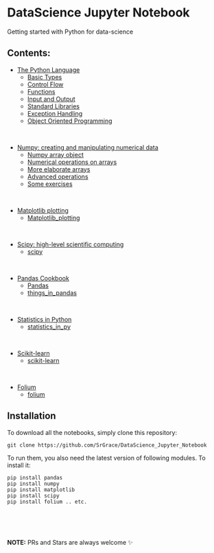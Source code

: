 # DataScience Jupyter Notebook
Getting started with Python for data-science

## Contents:

* [The Python Language](https://github.com/SrGrace/DataScience_Jupyter_Notebook/tree/master/The_Python_Language)
  * [Basic Types](https://github.com/SrGrace/DataScience_Jupyter_Notebook/blob/master/The_Python_Language/basics_containers_operators.ipynb)
  * [Control Flow](https://github.com/SrGrace/DataScience_Jupyter_Notebook/blob/master/The_Python_Language/control_flow.ipynb)
  * [Functions](https://github.com/SrGrace/DataScience_Jupyter_Notebook/blob/master/The_Python_Language/functions.ipynb)
  * [Input and Output](https://github.com/SrGrace/DataScience_Jupyter_Notebook/blob/master/The_Python_Language/Input_and_Output.ipynb)
  * [Standard Libraries](https://github.com/SrGrace/DataScience_Jupyter_Notebook/blob/master/The_Python_Language/standard_libraries.ipynb)
  * [Exception Handling](https://github.com/SrGrace/DataScience_Jupyter_Notebook/blob/master/The_Python_Language/Exception_handling.ipynb)
  * [Object Oriented Programming](https://github.com/SrGrace/DataScience_Jupyter_Notebook/blob/master/The_Python_Language/object_oriented_programming_(OOP).ipynb)
<br>

* [Numpy: creating and manipulating numerical data](https://github.com/SrGrace/DataScience_Jupyter_Notebook/tree/master/Numpy)
  * [Numpy array object](https://github.com/SrGrace/DataScience_Jupyter_Notebook/blob/master/Numpy/Numpy_array_object.ipynb)
  * [Numerical operations on arrays](https://github.com/SrGrace/DataScience_Jupyter_Notebook/blob/master/Numpy/Numerical_operations_on_arrays.ipynb)
  * [More elaborate arrays](https://github.com/SrGrace/DataScience_Jupyter_Notebook/blob/master/Numpy/More_elaborate_arrays.ipynb)
  * [Advanced operations](https://github.com/SrGrace/DataScience_Jupyter_Notebook/blob/master/Numpy/Advanced_operations.ipynb)
  * [Some exercises](https://github.com/SrGrace/DataScience_Jupyter_Notebook/blob/master/Numpy/Some_exercises.ipynb)
<br> 

* [Matplotlib plotting](https://github.com/SrGrace/DataScience_Jupyter_Notebook/tree/master/Matplotlib_plotting)
  * [Matplotlib_plotting](https://github.com/SrGrace/DataScience_Jupyter_Notebook/blob/master/Matplotlib_plotting/Matplotlib_plotting.ipynb)
 <br> 
 
* [Scipy: high-level scientific computing](https://github.com/SrGrace/DataScience_Jupyter_Notebook/tree/master/Scipy)
  * [scipy](https://github.com/SrGrace/DataScience_Jupyter_Notebook/blob/master/Scipy/scipy.ipynb)
<br>

* [Pandas Cookbook](https://github.com/SrGrace/DataScience_Jupyter_Notebook/tree/master/Pandas_Cookbook)
  * [Pandas](https://github.com/SrGrace/DataScience_Jupyter_Notebook/blob/master/Pandas_Cookbook/Pandas.ipynb)
  * [things_in_pandas](https://github.com/SrGrace/DataScience_Jupyter_Notebook/blob/master/Pandas_Cookbook/things_in_pandas.ipynb)
<br>

* [Statistics in Python](https://github.com/SrGrace/DataScience_Jupyter_Notebook/tree/master/Statistics_in_Python)
  * [statistics_in_py](https://github.com/SrGrace/DataScience_Jupyter_Notebook/blob/master/Statistics_in_Python/statistics_in_py.ipynb)
<br>

* [Scikit-learn](https://github.com/SrGrace/DataScience_Jupyter_Notebook/tree/master/scikit-learn_ML_in_Python)
  * [scikit-learn](https://github.com/SrGrace/DataScience_Jupyter_Notebook/blob/master/scikit-learn_ML_in_Python/scikit-learn.ipynb)
<br>

* [Folium](https://github.com/SrGrace/DataScience_Jupyter_Notebook/tree/master/folium)
  * [folium](https://github.com/SrGrace/DataScience_Jupyter_Notebook/blob/master/folium/folium.ipynb)

  
## Installation

To download all the notebooks, simply clone this repository:
```
git clone https://github.com/SrGrace/DataScience_Jupyter_Notebook
```

To run them, you also need the latest version of following modules. To install it:
```
pip install pandas
pip install numpy
pip install matplotlib
pip install scipy
pip install folium .. etc.
```

<br><br><br>

**NOTE:** PRs and Stars are always welcome :sparkles:
